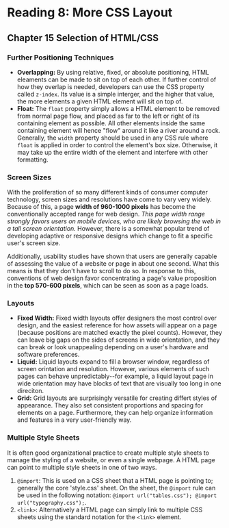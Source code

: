 # Reading 8: More CSS Layout

## Chapter 15 Selection of HTML/CSS

### Further Positioning Techniques

- **Overlapping:** By using relative, fixed, or absolute positioning, HTML eleaments can be made to sit on top of each other. If further control of how they overlap is needed, developers can use the CSS property called `z-index`. Its value is a simple interger, and the higher that value, the more elements a given HTML element will sit on top of.
- **Float:** The `float` property simply allows a HTML element to be removed from normal page flow, and placed as far to the left or right of its containing element as possible. All other elements inside the same containing element will hence "flow" around it like a river around a rock. Generally, the `width` property should be used in any CSS rule where `float` is applied in order to control the element's box size. Otherwise, it may take up the entire width of the element and interfere with other formatting.

### Screen Sizes

With the proliferation of so many different kinds of consumer computer technology, screen sizes and resolutions have come to vary very widely. Because of this, a page **width of 960-1000 pixels** has become the conventionally accepted range for web design. _This page width range strongly favors users on mobile devices, who are likely browsing the web in a tall screen orientation._ However, there is a somewhat popular trend of developing adaptive or responsive designs which change to fit a specific user's screen size.

Additionally, usability studies have shown that users are generally capable of assessing the value of a website or page in about one second. What this means is that they don't have to scroll to do so. In response to this, conventions of web design favor concentrating a page's value proposition in the **top 570-600 pixels**, which can be seen as soon as a page loads.

### Layouts

- **Fixed Width:** Fixed width layouts offer designers the most control over design, and the easiest reference for how assets will appear on a page (because positions are matched exactly the pixel counts). However, they can leave big gaps on the sides of screens in wide orientation, and they can break or look unappealing depending on a user's hardware and software preferences.
- **Liquid:** Liquid layouts expand to fill a browser window, regardless of screen orintation and resolution. However, various elements of such pages can behave unpredictably--for example, a liquid layout page in wide orientation may have blocks of text that are visually too long in one direciton.
- **Grid:** Grid layouts are surprisingly versatile for creating differt styles of appearance. They also set consistent proportions and spacing for elements on a page. Furthermore, they can help organize information and features in a very user-friendly way.

### Multiple Style Sheets

It is often good organizational practice to create multiple style sheets to manage the styling of a website, or even a single webpage. A HTML page can point to multiple style sheets in one of two ways.

1. `@import`: This is used on a CSS sheet that a HTML page is pointing to; generally the core 'style.css' sheet. On the sheet, the `@import` rule can be used in the following notation: `@import url("tables.css"); @import url("typography.css");`.
2. `<link>`: Alternatively a HTML page can simply link to multiple CSS sheets using the standard notation for the `<link>` element.